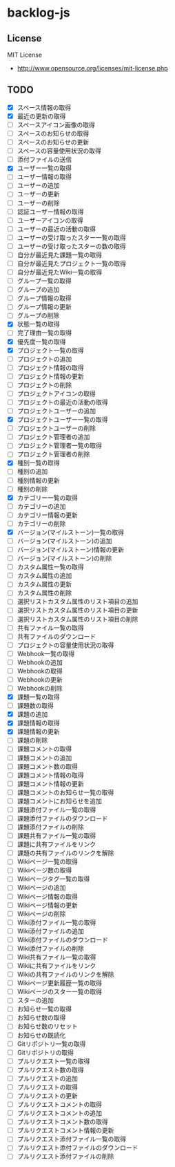 # backlog-js

## License

MIT License

* http://www.opensource.org/licenses/mit-license.php

## TODO
- [x] スペース情報の取得
- [x] 最近の更新の取得
- [ ] スペースアイコン画像の取得
- [ ] スペースのお知らせの取得
- [ ] スペースのお知らせの更新
- [ ] スペースの容量使用状況の取得
- [ ] 添付ファイルの送信
- [x] ユーザー一覧の取得
- [ ] ユーザー情報の取得
- [ ] ユーザーの追加
- [ ] ユーザーの更新
- [ ] ユーザーの削除
- [ ] 認証ユーザー情報の取得
- [ ] ユーザーアイコンの取得
- [ ] ユーザーの最近の活動の取得
- [ ] ユーザーの受け取ったスター一覧の取得
- [ ] ユーザーの受け取ったスターの数の取得
- [ ] 自分が最近見た課題一覧の取得
- [ ] 自分が最近見たプロジェクト一覧の取得
- [ ] 自分が最近見たWiki一覧の取得
- [ ] グループ一覧の取得
- [ ] グループの追加
- [ ] グループ情報の取得
- [ ] グループ情報の更新
- [ ] グループの削除
- [x] 状態一覧の取得
- [ ] 完了理由一覧の取得
- [x] 優先度一覧の取得
- [x] プロジェクト一覧の取得
- [ ] プロジェクトの追加
- [ ] プロジェクト情報の取得
- [ ] プロジェクト情報の更新
- [ ] プロジェクトの削除
- [ ] プロジェクトアイコンの取得
- [ ] プロジェクトの最近の活動の取得
- [ ] プロジェクトユーザーの追加
- [x] プロジェクトユーザー一覧の取得
- [ ] プロジェクトユーザーの削除
- [ ] プロジェクト管理者の追加
- [ ] プロジェクト管理者一覧の取得
- [ ] プロジェクト管理者の削除
- [x] 種別一覧の取得
- [ ] 種別の追加
- [ ] 種別情報の更新
- [ ] 種別の削除
- [x] カテゴリー一覧の取得
- [ ] カテゴリーの追加
- [ ] カテゴリー情報の更新
- [ ] カテゴリーの削除
- [x] バージョン(マイルストーン)一覧の取得
- [ ] バージョン(マイルストーン)の追加
- [ ] バージョン(マイルストーン)情報の更新
- [ ] バージョン(マイルストーン)の削除
- [ ] カスタム属性一覧の取得
- [ ] カスタム属性の追加
- [ ] カスタム属性の更新
- [ ] カスタム属性の削除
- [ ] 選択リストカスタム属性のリスト項目の追加
- [ ] 選択リストカスタム属性のリスト項目の更新
- [ ] 選択リストカスタム属性のリスト項目の削除
- [ ] 共有ファイル一覧の取得
- [ ] 共有ファイルのダウンロード
- [ ] プロジェクトの容量使用状況の取得
- [ ] Webhook一覧の取得
- [ ] Webhookの追加
- [ ] Webhookの取得
- [ ] Webhookの更新
- [ ] Webhookの削除
- [x] 課題一覧の取得
- [ ] 課題数の取得
- [x] 課題の追加
- [x] 課題情報の取得
- [x] 課題情報の更新
- [ ] 課題の削除
- [ ] 課題コメントの取得
- [ ] 課題コメントの追加
- [ ] 課題コメント数の取得
- [ ] 課題コメント情報の取得
- [ ] 課題コメント情報の更新
- [ ] 課題コメントのお知らせ一覧の取得
- [ ] 課題コメントにお知らせを追加
- [ ] 課題添付ファイル一覧の取得
- [ ] 課題添付ファイルのダウンロード
- [ ] 課題添付ファイルの削除
- [ ] 課題共有ファイル一覧の取得
- [ ] 課題に共有ファイルをリンク
- [ ] 課題の共有ファイルのリンクを解除
- [ ] Wikiページ一覧の取得
- [ ] Wikiページ数の取得
- [ ] Wikiページタグ一覧の取得
- [ ] Wikiページの追加
- [ ] Wikiページ情報の取得
- [ ] Wikiページ情報の更新
- [ ] Wikiページの削除
- [ ] Wiki添付ファイル一覧の取得
- [ ] Wiki添付ファイルの追加
- [ ] Wiki添付ファイルのダウンロード
- [ ] Wiki添付ファイルの削除
- [ ] Wiki共有ファイル一覧の取得
- [ ] Wikiに共有ファイルをリンク
- [ ] Wikiの共有ファイルのリンクを解除
- [ ] Wikiページ更新履歴一覧の取得
- [ ] Wikiページのスター一覧の取得
- [ ] スターの追加
- [ ] お知らせ一覧の取得
- [ ] お知らせ数の取得
- [ ] お知らせ数のリセット
- [ ] お知らせの既読化
- [ ] Gitリポジトリ一覧の取得
- [ ] Gitリポジトリの取得
- [ ] プルリクエスト一覧の取得
- [ ] プルリクエスト数の取得
- [ ] プルリクエストの追加
- [ ] プルリクエストの取得
- [ ] プルリクエストの更新
- [ ] プルリクエストコメントの取得
- [ ] プルリクエストコメントの追加
- [ ] プルリクエストコメント数の取得
- [ ] プルリクエストコメント情報の更新
- [ ] プルリクエスト添付ファイル一覧の取得
- [ ] プルリクエスト添付ファイルのダウンロード
- [ ] プルリクエスト添付ファイルの削除
